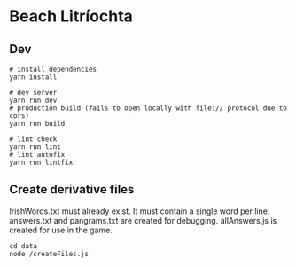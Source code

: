 # Beach Litríochta

## Dev

```shell
# install dependencies
yarn install

# dev server
yarn run dev
# production build (fails to open locally with file:// protocol due to cors)
yarn run build

# lint check
yarn run lint
# lint autofix
yarn run lintfix
```

## Create derivative files

IrishWords.txt must already exist. It must contain a single word per line.
answers.txt and pangrams.txt are created for debugging.
allAnswers.js is created for use in the game.

```shell
cd data
node /createFiles.js
```
